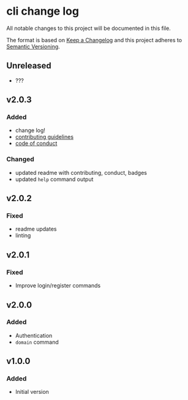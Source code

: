 # cli change log

All notable changes to this project will be documented in this file.

The format is based on [Keep a Changelog](http://keepachangelog.com/) and this project adheres to [Semantic Versioning](http://semver.org/).

## Unreleased

* ???

## v2.0.3

### Added
* change log!
* [contributing guidelines](CONTRIBUTING.md)
* [code of conduct](CONDUCT.md)

### Changed
* updated readme with contributing, conduct, badges
* updated `help` command output

## v2.0.2

### Fixed

* readme updates
* linting

## v2.0.1

### Fixed

* Improve login/register commands

## v2.0.0

### Added

* Authentication
* `domain` command

## v1.0.0

### Added

* Initial version

